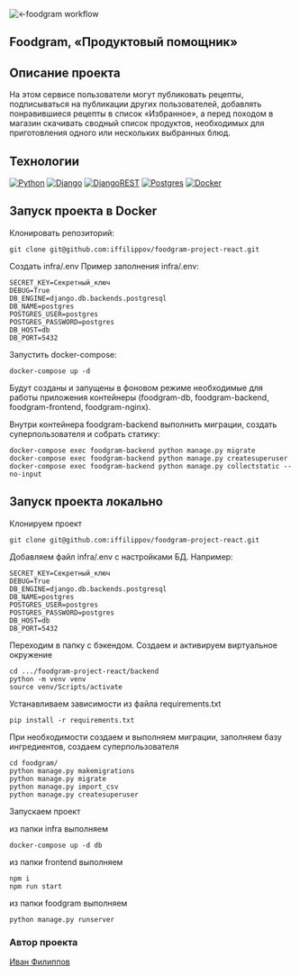 ![<-foodgram workflow](https://github.com/iffilippov/foodgram-project-react/actions/workflows/foodgram-workflow.yml/badge.svg)
## Foodgram, «Продуктовый помощник»

## Описание проекта
На этом сервисе пользователи могут публиковать рецепты, подписываться на публикации других пользователей, добавлять понравившиеся рецепты в список «Избранное», а перед походом в магазин скачивать сводный список продуктов, необходимых для приготовления одного или нескольких выбранных блюд.

## Технологии
[![Python](https://img.shields.io/badge/-Python-464641?style=flat-square&logo=Python)](https://www.python.org/)
[![Django](https://img.shields.io/badge/-Django-464646?style=flat-square&logo=Django)](https://www.djangoproject.com/)
[![DjangoREST](https://img.shields.io/badge/Django-REST-464646?style=flat-square&logo=django&logoColor=white&color=ff1709&labelColor=gray)](https://www.django-rest-framework.org/)
[![Postgres](https://img.shields.io/badge/Postgres-464646?style=flat-square&logo=postgresql&logoColor=white)](https://www.postgresql.org/)
[![Docker](https://img.shields.io/badge/Docker-464646?style=flat-square&logo=docker)](https://www.docker.com/)

##  Запуск проекта в Docker
Клонировать репозиторий:

```
git clone git@github.com:iffilippov/foodgram-project-react.git
```

Создать infra/.env
Пример заполнения infra/.env:

```
SECRET_KEY=Секретный_ключ
DEBUG=True
DB_ENGINE=django.db.backends.postgresql
DB_NAME=postgres
POSTGRES_USER=postgres
POSTGRES_PASSWORD=postgres
DB_HOST=db
DB_PORT=5432
```

Запустить docker-compose:

```
docker-compose up -d
```

Будут созданы и запущены в фоновом режиме необходимые для работы приложения
контейнеры (foodgram-db, foodgram-backend, foodgram-frontend, foodgram-nginx).

Внутри контейнера foodgram-backend выполнить миграции, создать суперпользователя и собрать статику:

```
docker-compose exec foodgram-backend python manage.py migrate
docker-compose exec foodgram-backend python manage.py createsuperuser
docker-compose exec foodgram-backend python manage.py collectstatic --no-input 
```

## Запуск проекта локально
Клонируем проект
```
git clone git@github.com:iffilippov/foodgram-project-react.git
```

Добавляем файл infra/.env с настройками БД. Например:
```
SECRET_KEY=Секретный_ключ
DEBUG=True
DB_ENGINE=django.db.backends.postgresql
DB_NAME=postgres
POSTGRES_USER=postgres
POSTGRES_PASSWORD=postgres
DB_HOST=db
DB_PORT=5432
```

Переходим в папку с бэкендом.
Создаем и активируем виртуальное окружение
```
cd .../foodgram-project-react/backend
python -m venv venv
source venv/Scripts/activate
```

Устанавливаем зависимости из файла requirements.txt
```
pip install -r requirements.txt
```

При необходимости создаем и выполняем миграции, заполняем базу ингредиентов, создаем суперпользователя
```
cd foodgram/
python manage.py makemigrations
python manage.py migrate
python manage.py import_csv
python manage.py createsuperuser
```

Запускаем проект

из папки infra выполняем
```
docker-compose up -d db
```

из папки frontend выполняем
```
npm i
npm run start
```

из папки foodgram выполняем
```
python manage.py runserver
```

### Автор проекта
[Иван Филиппов](https://www.linkedin.com/in/iffilippov/)
